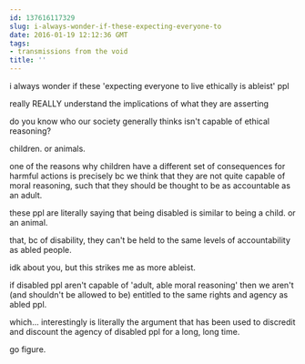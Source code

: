 ```yaml
---
id: 137616117329
slug: i-always-wonder-if-these-expecting-everyone-to
date: 2016-01-19 12:12:36 GMT
tags:
- transmissions from the void
title: ''
---
```


i always wonder if these 'expecting everyone to live ethically is ableist' ppl

really REALLY understand the implications of what they are asserting

do you know who our society generally thinks isn't capable of ethical reasoning?

children. or animals.

one of the reasons why children have a different set of consequences for harmful actions is precisely bc we think that they are not quite capable of moral reasoning, such that they should be thought to be as accountable as an adult.

these ppl are literally saying that being disabled is similar to being a child. or an animal.

that, bc of disability, they can't be held to the same levels of accountability as abled people.

idk about you, but this strikes me as more ableist.

if disabled ppl aren't capable of 'adult, able moral reasoning' then we aren't (and shouldn't be allowed to be) entitled to the same rights and agency as abled ppl. 

which... interestingly is literally the argument that has been used to discredit and discount the agency of disabled ppl for a long, long time.

go figure.
